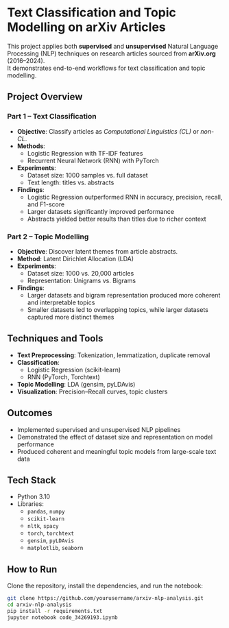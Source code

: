 # Text Classification and Topic Modelling on arXiv Articles

This project applies both **supervised** and **unsupervised** Natural Language Processing (NLP) techniques on research articles sourced from **arXiv.org** (2016–2024).  
It demonstrates end-to-end workflows for text classification and topic modelling.

## Project Overview

### Part 1 – Text Classification
- **Objective**: Classify articles as *Computational Linguistics (CL)* or *non-CL*.  
- **Methods**:
  - Logistic Regression with TF-IDF features
  - Recurrent Neural Network (RNN) with PyTorch  
- **Experiments**:
  - Dataset size: 1000 samples vs. full dataset  
  - Text length: titles vs. abstracts  
- **Findings**:
  - Logistic Regression outperformed RNN in accuracy, precision, recall, and F1-score  
  - Larger datasets significantly improved performance  
  - Abstracts yielded better results than titles due to richer context  

### Part 2 – Topic Modelling
- **Objective**: Discover latent themes from article abstracts.  
- **Method**: Latent Dirichlet Allocation (LDA)  
- **Experiments**:
  - Dataset size: 1000 vs. 20,000 articles  
  - Representation: Unigrams vs. Bigrams  
- **Findings**:
  - Larger datasets and bigram representation produced more coherent and interpretable topics  
  - Smaller datasets led to overlapping topics, while larger datasets captured more distinct themes  

## Techniques and Tools

- **Text Preprocessing**: Tokenization, lemmatization, duplicate removal  
- **Classification**:
  - Logistic Regression (scikit-learn)
  - RNN (PyTorch, Torchtext)  
- **Topic Modelling**: LDA (gensim, pyLDAvis)  
- **Visualization**: Precision–Recall curves, topic clusters  

## Outcomes

- Implemented supervised and unsupervised NLP pipelines  
- Demonstrated the effect of dataset size and representation on model performance  
- Produced coherent and meaningful topic models from large-scale text data  

## Tech Stack

- Python 3.10 
- Libraries:
  - `pandas`, `numpy`  
  - `scikit-learn`  
  - `nltk`, `spacy`  
  - `torch`, `torchtext`  
  - `gensim`, `pyLDAvis`  
  - `matplotlib`, `seaborn`  

## How to Run

Clone the repository, install the dependencies, and run the notebook:

```bash
git clone https://github.com/yourusername/arxiv-nlp-analysis.git
cd arxiv-nlp-analysis
pip install -r requirements.txt
jupyter notebook code_34269193.ipynb
